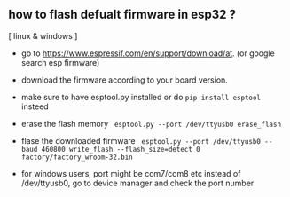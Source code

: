 ## how to flash defualt firmware in esp32 ? 
[ linux & windows ]

- go to https://www.espressif.com/en/support/download/at. (or google search esp firmware)
- download the firmware according to your board version.
- make sure to have esptool.py installed or do `pip install esptool` insteed
- erase the flash memory
        ``` esptool.py --port /dev/ttyusb0 erase_flash```

- flase the downloaded firmware
        ``` esptool.py --port /dev/ttyusb0 --baud 460800 write_flash --flash_size=detect 0 factory/factory_wroom-32.bin```

- for windows users, port might be com7/com8 etc instead of /dev/ttyusb0, go to device manager and check the port number
